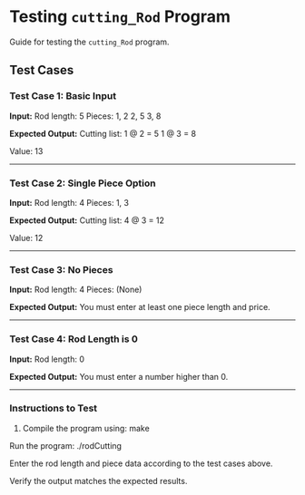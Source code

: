 # Testing `cutting_Rod` Program

Guide for testing the `cutting_Rod` program.

## Test Cases

### Test Case 1: Basic Input
**Input:**
Rod length: 5 
Pieces: 1, 2
        2, 5 
        3, 8

**Expected Output:**
Cutting list: 1 @ 2 = 5
              1 @ 3 = 8

Value: 13

---

### Test Case 2: Single Piece Option
**Input:**
Rod length: 4 
Pieces: 1, 3

**Expected Output:**
Cutting list: 4 @ 3 = 12

Value: 12

---

### Test Case 3: No Pieces
**Input:**
Rod length: 4 
Pieces: (None)

**Expected Output:**
You must enter at least one piece length and price.

---

### Test Case 4: Rod Length is 0
**Input:**
Rod length: 0

**Expected Output:**
You must enter a number higher than 0.

---

### Instructions to Test
1. Compile the program using:
   make 

Run the program:
./rodCutting

Enter the rod length and piece data according to the test cases above.

Verify the output matches the expected results.